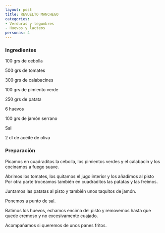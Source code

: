 ```yaml
---
layout: post
title: REVUELTO MANCHEGO
categories:
- Verduras y legumbres
- Huevos y lacteos
personas: 4 
---
```

<h3>Ingredientes</h3>
100 grs de cebolla

500 grs de tomates

300 grs de calabacines

100 grs de pimiento verde

250 grs de patata

6 huevos

100 grs de jamón serrano

Sal

2 dl de aceite de oliva

<h3>Preparación</h3>
Picamos en cuadraditos la cebolla, los pimientos verdes y el calabacín y los cocinamos a fuego suave.

Abrimos los tomates, los quitamos el jugo interior y los añadimos al pisto Por otra parte troceamos también en cuadraditos las patatas y las freímos.

Juntamos las patatas al pisto y también unos taquitos de jamón.

Ponemos a punto de sal.

Batimos los huevos, echamos encima del pisto y removemos hasta que quede cremoso y no excesivamente cuajado.

Acompañamos si queremos de unos panes fritos.